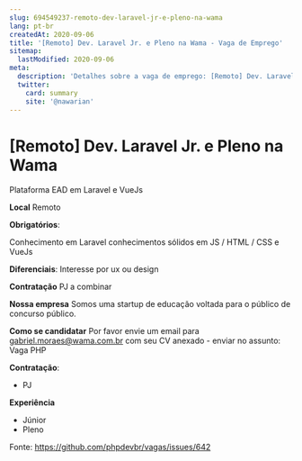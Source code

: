 ```yaml
---
slug: 694549237-remoto-dev-laravel-jr-e-pleno-na-wama
lang: pt-br
createdAt: 2020-09-06
title: '[Remoto] Dev. Laravel Jr. e Pleno na Wama - Vaga de Emprego'
sitemap:
  lastModified: 2020-09-06
meta:
  description: 'Detalhes sobre a vaga de emprego: [Remoto] Dev. Laravel Jr. e Pleno na Wama'
  twitter:
    card: summary
    site: '@nawarian'
---
```


# [Remoto] Dev. Laravel Jr. e Pleno na Wama

Plataforma EAD em Laravel e VueJs

**Local**
Remoto

**Obrigatórios**:

Conhecimento em Laravel
conhecimentos sólidos em JS / HTML / CSS e VueJs

**Diferenciais**:
Interesse por ux ou design

**Contratação**
PJ a combinar

**Nossa empresa**
Somos uma startup de educação voltada para o público de concurso público.

**Como se candidatar**
Por favor envie um email para gabriel.moraes@wama.com.br com seu CV anexado - enviar no assunto: Vaga PHP

**Contratação**:
- PJ

**Experiência**
- Júnior
- Pleno

Fonte: https://github.com/phpdevbr/vagas/issues/642